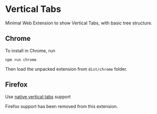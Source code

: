 # Vertical Tabs

Minimal Web Extension to show Vertical Tabs, with basic tree structure.

## Chrome

To install in Chrome, run
```
npm run chrome
```
Then load the unpacked extension from `dist/chrome` folder.

## Firefox

Use [native vertical tabs](https://support.mozilla.org/en-US/kb/use-sidebar-access-tools-and-vertical-tabs) support

Firefox support has been removed from this extension.